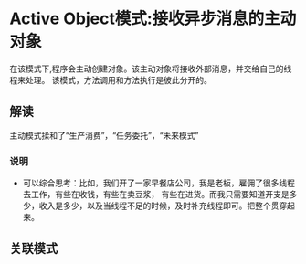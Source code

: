 # Active Object模式:接收异步消息的主动对象

在该模式下,程序会主动创建对象。该主动对象将接收外部消息，并交给自己的线程来处理。
该模式，方法调用和方法执行是彼此分开的。

## 解读

主动模式揉和了“生产消费”，“任务委托”，“未来模式”

### 说明
- 可以综合思考：比如，我们开了一家早餐店公司，我是老板，雇佣了很多线程去工作，有些在收钱，有些在卖豆浆，
有些在进货。而我只需要知道开支是多少，收入是多少，以及当线程不足的时候，及时补充线程即可。把整个贯穿起来。


## 关联模式